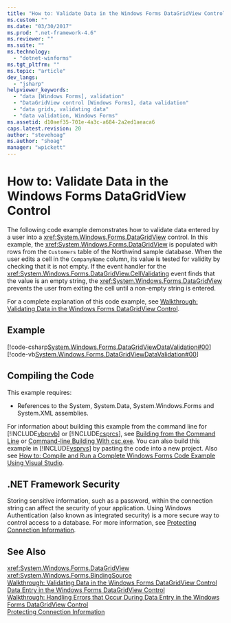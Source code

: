 ```yaml
---
title: "How to: Validate Data in the Windows Forms DataGridView Control | Microsoft Docs"
ms.custom: ""
ms.date: "03/30/2017"
ms.prod: ".net-framework-4.6"
ms.reviewer: ""
ms.suite: ""
ms.technology: 
  - "dotnet-winforms"
ms.tgt_pltfrm: ""
ms.topic: "article"
dev_langs: 
  - "jsharp"
helpviewer_keywords: 
  - "data [Windows Forms], validation"
  - "DataGridView control [Windows Forms], data validation"
  - "data grids, validating data"
  - "data validation, Windows Forms"
ms.assetid: d10aef35-701e-4a3c-a684-2a2ed1aeaca6
caps.latest.revision: 20
author: "stevehoag"
ms.author: "shoag"
manager: "wpickett"
---
```

# How to: Validate Data in the Windows Forms DataGridView Control
The following code example demonstrates how to validate data entered by a user into a <xref:System.Windows.Forms.DataGridView> control. In this example, the <xref:System.Windows.Forms.DataGridView> is populated with rows from the `Customers` table of the Northwind sample database. When the user edits a cell in the `CompanyName` column, its value is tested for validity by checking that it is not empty. If the event handler for the <xref:System.Windows.Forms.DataGridView.CellValidating> event finds that the value is an empty string, the <xref:System.Windows.Forms.DataGridView> prevents the user from exiting the cell until a non-empty string is entered.  
  
 For a complete explanation of this code example, see [Walkthrough: Validating Data in the Windows Forms DataGridView Control](../../../../docs/framework/winforms/controls/walkthrough-validating-data-in-the-windows-forms-datagridview-control.md).  
  
## Example  
 [!code-csharp[System.Windows.Forms.DataGridViewDataValidation#00](../../../../samples/snippets/csharp/VS_Snippets_Winforms/System.Windows.Forms.DataGridViewDataValidation/CS/datavalidation.cs#00)]
 [!code-vb[System.Windows.Forms.DataGridViewDataValidation#00](../../../../samples/snippets/visualbasic/VS_Snippets_Winforms/System.Windows.Forms.DataGridViewDataValidation/VB/datavalidation.vb#00)]  
  
## Compiling the Code  
 This example requires:  
  
-   References to the System, System.Data, System.Windows.Forms and System.XML assemblies.  
  
 For information about building this example from the command line for [!INCLUDE[vbprvb](../../../../includes/vbprvb-md.md)] or [!INCLUDE[csprcs](../../../../includes/csprcs-md.md)], see [Building from the Command Line](../Topic/Building%20from%20the%20Command%20Line%20\(Visual%20Basic\).md) or [Command-line Building With csc.exe](../Topic/Command-line%20Building%20With%20csc.exe.md). You can also build this example in [!INCLUDE[vsprvs](../../../../includes/vsprvs-md.md)] by pasting the code into a new project.  Also see [How to: Compile and Run a Complete Windows Forms Code Example Using Visual Studio](http://msdn.microsoft.com/library/Bb129228\(v=vs.110\)).  
  
## .NET Framework Security  
 Storing sensitive information, such as a password, within the connection string can affect the security of your application. Using Windows Authentication (also known as integrated security) is a more secure way to control access to a database. For more information, see [Protecting Connection Information](../../../../docs/framework/data/adonet/protecting-connection-information.md).  
  
## See Also  
 <xref:System.Windows.Forms.DataGridView>   
 <xref:System.Windows.Forms.BindingSource>   
 [Walkthrough: Validating Data in the Windows Forms DataGridView Control](../../../../docs/framework/winforms/controls/walkthrough-validating-data-in-the-windows-forms-datagridview-control.md)   
 [Data Entry in the Windows Forms DataGridView Control](../../../../docs/framework/winforms/controls/data-entry-in-the-windows-forms-datagridview-control.md)   
 [Walkthrough: Handling Errors that Occur During Data Entry in the Windows Forms DataGridView Control](../../../../docs/framework/winforms/controls/handling-errors-that-occur-during-data-entry-in-the-datagrid.md)   
 [Protecting Connection Information](../../../../docs/framework/data/adonet/protecting-connection-information.md)